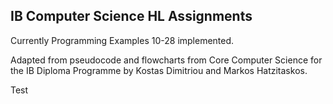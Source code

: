 ## IB Computer Science HL Assignments
Currently Programming Examples 10-28 implemented.

Adapted from pseudocode and flowcharts from Core Computer Science for the IB Diploma Programme by Kostas Dimitriou and Markos Hatzitaskos.


Test